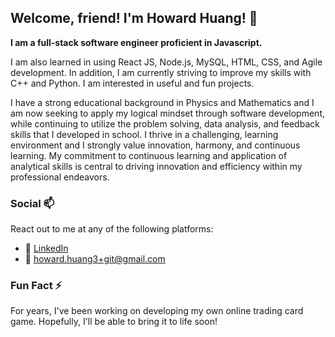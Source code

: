 ## Welcome, friend! I'm Howard Huang! 👋

**I am a full-stack software engineer proficient in Javascript.**

I am also learned in using React JS, Node.js, MySQL, HTML, CSS, and Agile development. In addition, I am currently striving to improve my skills with C++ and Python. I am interested in useful and fun projects.

I have a strong educational background in Physics and Mathematics and I am now seeking to apply my logical mindset through software development, while continuing to utilize the problem solving, data analysis, and feedback skills that I developed in school. I thrive in a challenging, learning environment and I strongly value innovation, harmony, and continuous learning. My commitment to continuous learning and application of analytical skills is central to driving innovation and efficiency within my professional endeavors.

### Social 📫
React out to me at any of the following platforms:
- :office: [LinkedIn](https://www.linkedin.com/in/howard-huang-z/)
- :e-mail: [howard.huang3+git@gmail.com](mailto:howard.huang3+git@gmail.com)

### Fun Fact ⚡
For years, I've been working on developing my own online trading card game. Hopefully, I'll be able to bring it to life soon!


<!---
howard-huang-git/howard-huang-git is a ✨ special ✨ repository because its `README.md` (this file) appears on your GitHub profile.
You can click the Preview link to take a look at your changes.
--->
